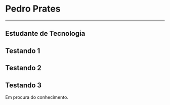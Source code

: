 # Pedro Prates

---

## Estudante de Tecnologia

## Testando 1

## Testando 2

## Testando 3

Em procura do conhecimento.
